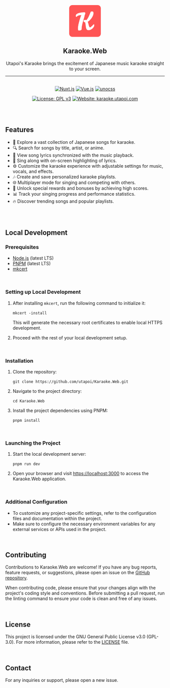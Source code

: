 <p align="center">
  <img src="public/pwa-192x192.png" alt="Logo" width="100">
</p>

<h2 align="center">Karaoke.Web</h2>
<p align=center>
Utapoi's Karaoke brings the excitement of Japanese music karaoke straight to your screen.
</p>

---

<br>

<div align=center>
<a href="https://nuxtjs.org"><img src="https://img.shields.io/badge/Nuxt.js-v3.x-047857?style=for-the-badge&logo=nuxt.js&labelColor=1f1f1f" alt="Nuxt.js"></a>
<a href="https://vuejs.org"><img src="https://img.shields.io/badge/Vue.js-v3.x-047857?style=for-the-badge&logo=vue.js&labelColor=1f1f1f" alt="Vue.js"></a>
<a href="https://unocss.io"><img src="https://img.shields.io/badge/unocss-v1.x-000000?style=for-the-badge&logo=unocss&labelColor=1f1f1f" alt="unocss"></a>

<br>

<a href="https://www.gnu.org/licenses/gpl-3.0"><img src="https://img.shields.io/badge/License-GPL%20v3-red?style=for-the-badge&color=B91C1C&labelColor=1f1f1f" alt="License: GPL v3"></a>
<a href="https://karaoke.utapoi.com"><img src="https://img.shields.io/badge/Website-karaoke.utapoi.com-darkred?style=for-the-badge&color=B91C1C&labelColor=1f1f1f" alt="Website: karaoke.utapoi.com"></a>
</div>

<br><br>

## Features

- 🎵 Explore a vast collection of Japanese songs for karaoke.
- 🔍 Search for songs by title, artist, or anime.
- 📜 View song lyrics synchronized with the music playback.
- 🎤 Sing along with on-screen highlighting of lyrics.
- ⚙️ Customize the karaoke experience with adjustable settings for music, vocals, and effects.
- 🎶 Create and save personalized karaoke playlists.
- 🌐 Multiplayer mode for singing and competing with others.
- 🎁 Unlock special rewards and bonuses by achieving high scores.
- 📊 Track your singing progress and performance statistics.
- 🔥 Discover trending songs and popular playlists.


<br><br>

## Local Development

### Prerequisites

- [Node.js](https://nodejs.org) (latest LTS)
- [PNPM](https://pnpm.io) (latest LTS)
- [mkcert](https://github.com/FiloSottile/mkcert)

<br>

### Setting up Local Development

1. After installing `mkcert`, run the following command to initialize it:

   ```shell
   mkcert -install
   ```

   This will generate the necessary root certificates to enable local HTTPS development.

2. Proceed with the rest of your local development setup.


<br>

### Installation

1. Clone the repository:

   ```shell
   git clone https://github.com/utapoi/Karaoke.Web.git
   ```

2. Navigate to the project directory:

   ```shell
   cd Karaoke.Web
   ```

3. Install the project dependencies using PNPM:

   ```shell
   pnpm install
   ```

<br>

### Launching the Project

1. Start the local development server:

   ```shell
   pnpm run dev
   ```

2. Open your browser and visit [https://localhost:3000](https://localhost:3000) to access the Karaoke.Web application.

<br>

### Additional Configuration

- To customize any project-specific settings, refer to the configuration files and documentation within the project.
- Make sure to configure the necessary environment variables for any external services or APIs used in the project.

<br>

## Contributing

Contributions to Karaoke.Web are welcome! If you have any bug reports, feature requests, or suggestions, please open an issue on the [GitHub repository](https://github.com/Utapoi/Karaoke.Web).

When contributing code, please ensure that your changes align with the project's coding style and conventions. Before submitting a pull request, run the linting command to ensure your code is clean and free of any issues.

<br>

## License

This project is licensed under the GNU General Public License v3.0 (GPL-3.0). For more information, please refer to the [LICENSE](LICENSE) file.

<br>

## Contact

For any inquiries or support, please open a new issue.